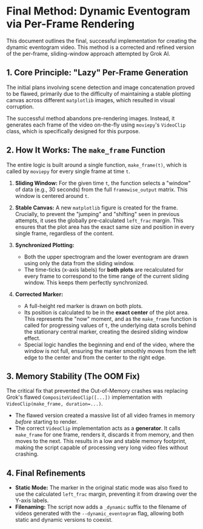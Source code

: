 # Final Method: Dynamic Eventogram via Per-Frame Rendering

This document outlines the final, successful implementation for creating the dynamic eventogram video. This method is a corrected and refined version of the per-frame, sliding-window approach attempted by Grok AI.

## 1. Core Principle: "Lazy" Per-Frame Generation

The initial plans involving scene detection and image concatenation proved to be flawed, primarily due to the difficulty of maintaining a stable plotting canvas across different `matplotlib` images, which resulted in visual corruption.

The successful method abandons pre-rendering images. Instead, it generates each frame of the video on-the-fly using `moviepy`'s `VideoClip` class, which is specifically designed for this purpose.

## 2. How It Works: The `make_frame` Function

The entire logic is built around a single function, `make_frame(t)`, which is called by `moviepy` for every single frame at time `t`.

1.  **Sliding Window:** For the given time `t`, the function selects a "window" of data (e.g., 30 seconds) from the full `framewise_output` matrix. This window is centered around `t`.

2.  **Stable Canvas:** A new `matplotlib` figure is created for the frame. Crucially, to prevent the "jumping" and "shifting" seen in previous attempts, it uses the globally pre-calculated `left_frac` margin. This ensures that the plot area has the exact same size and position in every single frame, regardless of the content.

3.  **Synchronized Plotting:**
    *   Both the upper spectrogram and the lower eventogram are drawn using only the data from the sliding window.
    *   The time-ticks (x-axis labels) for **both plots** are recalculated for every frame to correspond to the time range of the current sliding window. This keeps them perfectly synchronized.

4.  **Corrected Marker:**
    *   A full-height red marker is drawn on both plots.
    *   Its position is calculated to be in the **exact center** of the plot area. This represents the "now" moment, and as the `make_frame` function is called for progressing values of `t`, the underlying data scrolls behind the stationary central marker, creating the desired sliding window effect.
    *   Special logic handles the beginning and end of the video, where the window is not full, ensuring the marker smoothly moves from the left edge to the center and from the center to the right edge.

## 3. Memory Stability (The OOM Fix)

The critical fix that prevented the Out-of-Memory crashes was replacing Grok's flawed `CompositeVideoClip([...])` implementation with `VideoClip(make_frame, duration=...)`.

*   The flawed version created a massive list of all video frames in memory *before* starting to render.
*   The correct `VideoClip` implementation acts as a **generator**. It calls `make_frame` for one frame, renders it, discards it from memory, and then moves to the next. This results in a low and stable memory footprint, making the script capable of processing very long video files without crashing.

## 4. Final Refinements

*   **Static Mode:** The marker in the original static mode was also fixed to use the calculated `left_frac` margin, preventing it from drawing over the Y-axis labels.
*   **Filenaming:** The script now adds a `_dynamic` suffix to the filename of videos generated with the `--dynamic_eventogram` flag, allowing both static and dynamic versions to coexist.
